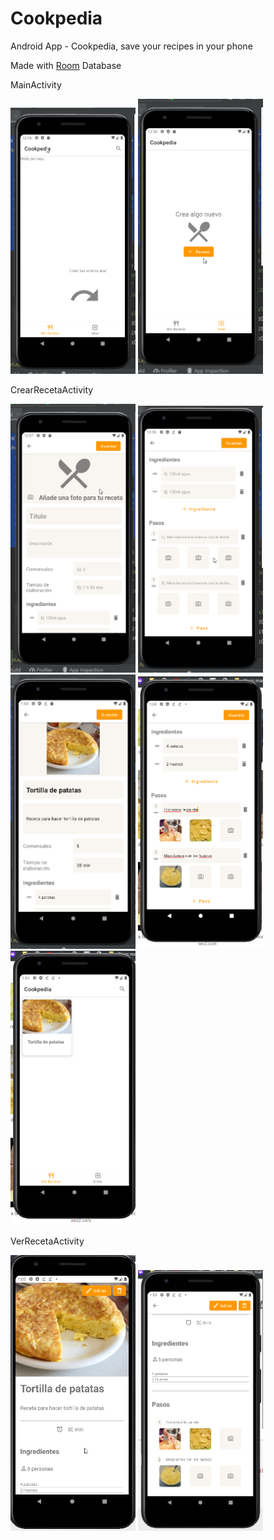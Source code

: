 # Cookpedia
Android App - Cookpedia, save your recipes in your phone

Made with <a href="https://developer.android.com/training/data-storage/room">Room</a> Database

MainActivity

<img src="./images/mis-recetas_vacio.png" alt="Imagen 1" width="200"/>
<img src="./images/crear-recetas.png" alt="Imagen 2" width="200"/>

CrearRecetaActivity

<img src="./images/crear-receta-activity_vacio1.png" alt="Imagen 3" width="200"/>
<img src="./images/crear-receta-activity_vacio2.png" alt="Imagen 4" width="200"/>
<img src="./images/crear-receta-activity_lleno1.png" alt="Imagen 5" width="200"/>
<img src="./images/crear-receta-activity_lleno2.png" alt="Imagen 6" width="200"/>


<img src="./images/mis-recetas_lleno.png" alt="Imagen 7" width="200"/>

VerRecetaActivity

<img src="./images/ver-receta-activity1.png" alt="Imagen 8" width="200"/>
<img src="./images/ver-receta-activity2.png" alt="Imagen 9" width="200"/>

